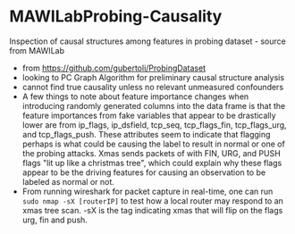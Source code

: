 # MAWILabProbing-Causality
Inspection of causal structures among features in probing dataset - source from MAWILab
  - from https://github.com/gubertoli/ProbingDataset
  - looking to PC Graph Algorithm for preliminary causal structure analysis
  - cannot find true causality unless no relevant unmeasured confounders
  -  A few things to note about feature importance changes when
introducing randomly generated columns into the data 
frame is that the feature importances from fake variables
that appear to be drastically lower are from ip_flags,
ip_dsfield, tcp_seq, tcp_flags_fin, tcp_flags_urg, 
and tcp_flags_push. These
attributes seem to indicate that flagging perhaps is 
what could be causing the label to result in 
normal or one of the probing attacks. Xmas sends
packets of with FIN, URG, and PUSH flags "lit up like 
a christmas tree", which could explain why these flags appear to be the driving
features for causing an observation to be labeled as normal or 
not.
  - From running wireshark for packet capture in real-time, one can run `sudo nmap -sX [routerIP]`
  to test how a local router may respond to an xmas tree scan. -sX is the tag indicating xmas
  that will flip on the flags urg, fin and push.

